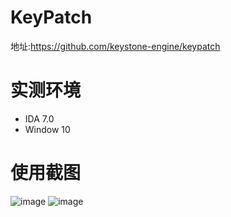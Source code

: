 # KeyPatch
地址:https://github.com/keystone-engine/keypatch
# 实测环境
- IDA 7.0
- Window 10
# 使用截图
![image](https://user-images.githubusercontent.com/27600008/151650462-9035aa37-1ab5-42b7-8005-741f2590d79f.png)
![image](https://user-images.githubusercontent.com/27600008/151650483-2b62216a-a2fd-4cb0-baac-f95b6975754c.png)



